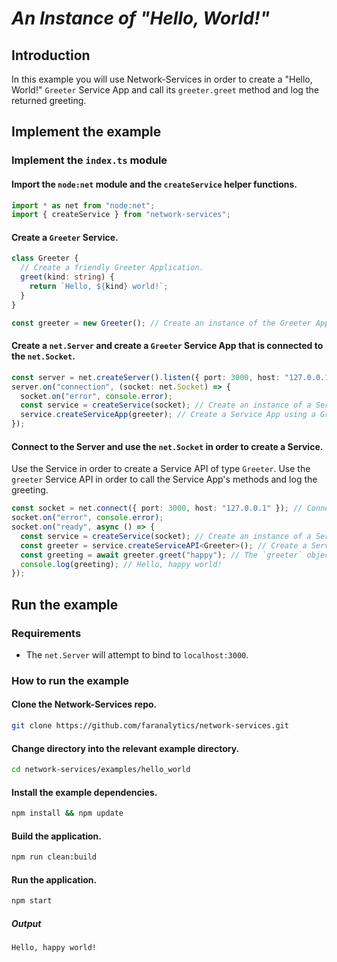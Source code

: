 # _An Instance of "Hello, World!"_

## Introduction

In this example you will use Network-Services in order to create a "Hello, World!" `Greeter` Service App and call its `greeter.greet` method and log the returned greeting.

## Implement the example

### Implement the `index.ts` module

#### Import the `node:net` module and the `createService` helper functions.

```ts
import * as net from "node:net";
import { createService } from "network-services";
```

#### Create a `Greeter` Service.

```ts
class Greeter {
  // Create a friendly Greeter Application.
  greet(kind: string) {
    return `Hello, ${kind} world!`;
  }
}

const greeter = new Greeter(); // Create an instance of the Greeter Application.
```

#### Create a `net.Server` and create a `Greeter` Service App that is connected to the `net.Socket`.

```ts
const server = net.createServer().listen({ port: 3000, host: "127.0.0.1" }); // Listen for incoming connections.
server.on("connection", (socket: net.Socket) => {
  socket.on("error", console.error);
  const service = createService(socket); // Create an instance of a Service.
  service.createServiceApp(greeter); // Create a Service App using a Greeter and connect it to the network.
});
```

#### Connect to the Server and use the `net.Socket` in order to create a Service.

Use the Service in order to create a Service API of type `Greeter`. Use the `greeter` Service API in order to call the Service App's methods and log the greeting.

```ts
const socket = net.connect({ port: 3000, host: "127.0.0.1" }); // Connect to the `net.Server`.
socket.on("error", console.error);
socket.on("ready", async () => {
  const service = createService(socket); // Create an instance of a Service.
  const greeter = service.createServiceAPI<Greeter>(); // Create a Service API of type Greeter.
  const greeting = await greeter.greet("happy"); // The `greeter` object supports code completion.
  console.log(greeting); // Hello, happy world!
});
```

## Run the example

### Requirements

- The `net.Server` will attempt to bind to `localhost:3000`.

### How to run the example

#### Clone the Network-Services repo.

```bash
git clone https://github.com/faranalytics/network-services.git
```

#### Change directory into the relevant example directory.

```bash
cd network-services/examples/hello_world
```

#### Install the example dependencies.

```bash
npm install && npm update
```

#### Build the application.

```bash
npm run clean:build
```

#### Run the application.

```bash
npm start
```

##### Output

```bash
Hello, happy world!
```
